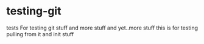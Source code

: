 # testing-git
tests
For testing git stuff and more stuff and yet..more stuff
this is for testing pulling from it and init stuff

